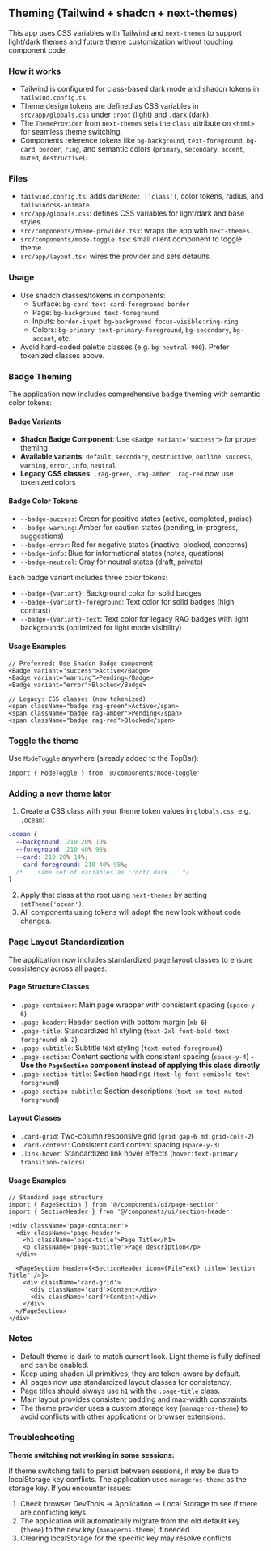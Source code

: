 ## Theming (Tailwind + shadcn + next-themes)

This app uses CSS variables with Tailwind and `next-themes` to support light/dark themes and future theme customization without touching component code.

### How it works

- Tailwind is configured for class-based dark mode and shadcn tokens in `tailwind.config.ts`.
- Theme design tokens are defined as CSS variables in `src/app/globals.css` under `:root` (light) and `.dark` (dark).
- The `ThemeProvider` from `next-themes` sets the `class` attribute on `<html>` for seamless theme switching.
- Components reference tokens like `bg-background`, `text-foreground`, `bg-card`, `border`, `ring`, and semantic colors (`primary`, `secondary`, `accent`, `muted`, `destructive`).

### Files

- `tailwind.config.ts`: adds `darkMode: ['class']`, color tokens, radius, and `tailwindcss-animate`.
- `src/app/globals.css`: defines CSS variables for light/dark and base styles.
- `src/components/theme-provider.tsx`: wraps the app with `next-themes`.
- `src/components/mode-toggle.tsx`: small client component to toggle theme.
- `src/app/layout.tsx`: wires the provider and sets defaults.

### Usage

- Use shadcn classes/tokens in components:
  - Surface: `bg-card text-card-foreground border`
  - Page: `bg-background text-foreground`
  - Inputs: `border-input bg-background focus-visible:ring-ring`
  - Colors: `bg-primary text-primary-foreground`, `bg-secondary`, `bg-accent`, etc.
- Avoid hard-coded palette classes (e.g. `bg-neutral-900`). Prefer tokenized classes above.

### Badge Theming

The application now includes comprehensive badge theming with semantic color tokens:

#### Badge Variants

- **Shadcn Badge Component**: Use `<Badge variant="success">` for proper theming
- **Available variants**: `default`, `secondary`, `destructive`, `outline`, `success`, `warning`, `error`, `info`, `neutral`
- **Legacy CSS classes**: `.rag-green`, `.rag-amber`, `.rag-red` now use tokenized colors

#### Badge Color Tokens

- `--badge-success`: Green for positive states (active, completed, praise)
- `--badge-warning`: Amber for caution states (pending, in-progress, suggestions)
- `--badge-error`: Red for negative states (inactive, blocked, concerns)
- `--badge-info`: Blue for informational states (notes, questions)
- `--badge-neutral`: Gray for neutral states (draft, private)

Each badge variant includes three color tokens:

- `--badge-{variant}`: Background color for solid badges
- `--badge-{variant}-foreground`: Text color for solid badges (high contrast)
- `--badge-{variant}-text`: Text color for legacy RAG badges with light backgrounds (optimized for light mode visibility)

#### Usage Examples

```tsx
// Preferred: Use Shadcn Badge component
<Badge variant="success">Active</Badge>
<Badge variant="warning">Pending</Badge>
<Badge variant="error">Blocked</Badge>

// Legacy: CSS classes (now tokenized)
<span className="badge rag-green">Active</span>
<span className="badge rag-amber">Pending</span>
<span className="badge rag-red">Blocked</span>
```

### Toggle the theme

Use `ModeToggle` anywhere (already added to the TopBar):

```tsx
import { ModeToggle } from '@/components/mode-toggle'
```

### Adding a new theme later

1. Create a CSS class with your theme token values in `globals.css`, e.g. `.ocean`:

```css
.ocean {
  --background: 210 20% 10%;
  --foreground: 210 40% 98%;
  --card: 210 20% 14%;
  --card-foreground: 210 40% 98%;
  /* ...same set of variables as :root/.dark... */
}
```

2. Apply that class at the root using `next-themes` by setting `setTheme('ocean')`.
3. All components using tokens will adopt the new look without code changes.

### Page Layout Standardization

The application now includes standardized page layout classes to ensure consistency across all pages:

#### Page Structure Classes

- `.page-container`: Main page wrapper with consistent spacing (`space-y-6`)
- `.page-header`: Header section with bottom margin (`mb-6`)
- `.page-title`: Standardized h1 styling (`text-2xl font-bold text-foreground mb-2`)
- `.page-subtitle`: Subtitle text styling (`text-muted-foreground`)
- `.page-section`: Content sections with consistent spacing (`space-y-4`) - **Use the `PageSection` component instead of applying this class directly**
- `.page-section-title`: Section headings (`text-lg font-semibold text-foreground`)
- `.page-section-subtitle`: Section descriptions (`text-sm text-muted-foreground`)

#### Layout Classes

- `.card-grid`: Two-column responsive grid (`grid gap-6 md:grid-cols-2`)
- `.card-content`: Consistent card content spacing (`space-y-3`)
- `.link-hover`: Standardized link hover effects (`hover:text-primary transition-colors`)

#### Usage Examples

```tsx
// Standard page structure
import { PageSection } from '@/components/ui/page-section'
import { SectionHeader } from '@/components/ui/section-header'

;<div className='page-container'>
  <div className='page-header'>
    <h1 className='page-title'>Page Title</h1>
    <p className='page-subtitle'>Page description</p>
  </div>

  <PageSection header={<SectionHeader icon={FileText} title='Section Title' />}>
    <div className='card-grid'>
      <div className='card'>Content</div>
      <div className='card'>Content</div>
    </div>
  </PageSection>
</div>
```

### Notes

- Default theme is dark to match current look. Light theme is fully defined and can be enabled.
- Keep using shadcn UI primitives; they are token-aware by default.
- All pages now use standardized layout classes for consistency.
- Page titles should always use `h1` with the `.page-title` class.
- Main layout provides consistent padding and max-width constraints.
- The theme provider uses a custom storage key (`manageros-theme`) to avoid conflicts with other applications or browser extensions.

### Troubleshooting

**Theme switching not working in some sessions:**

If theme switching fails to persist between sessions, it may be due to localStorage key conflicts. The application uses `manageros-theme` as the storage key. If you encounter issues:

1. Check browser DevTools → Application → Local Storage to see if there are conflicting keys
2. The application will automatically migrate from the old default key (`theme`) to the new key (`manageros-theme`) if needed
3. Clearing localStorage for the specific key may resolve conflicts
